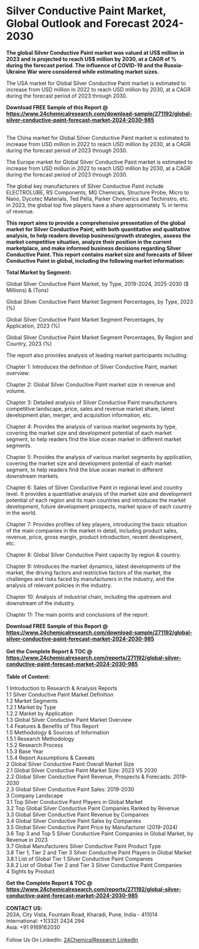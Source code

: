 <h1>Silver Conductive Paint Market, Global Outlook and Forecast 2024-2030</h1><p><strong>The global Silver Conductive Paint market was valued at US$ million in 2023 and is projected to reach US$ million by 2030, at a CAGR of % during the forecast period. The influence of COVID-19 and the Russia-Ukraine War were considered while estimating market sizes.</strong></p><p>
</p><p>The USA market for Global Silver Conductive Paint market is estimated to increase from USD million in 2022 to reach USD million by 2030, at a CAGR during the forecast period of 2023 through 2030.</p><div><b>Download FREE Sample of this Report @ 
            <a href="https://www.24chemicalresearch.com/download-sample/271192/global-silver-conductive-paint-forecast-market-2024-2030-985">
            https://www.24chemicalresearch.com/download-sample/271192/global-silver-conductive-paint-forecast-market-2024-2030-985</a></b></div><br><p>
</p><p>The China market for Global Silver Conductive Paint market is estimated to increase from USD million in 2022 to reach USD million by 2030, at a CAGR during the forecast period of 2023 through 2030.</p><p>
</p><p>The Europe market for Global Silver Conductive Paint market is estimated to increase from USD million in 2022 to reach USD million by 2030, at a CAGR during the forecast period of 2023 through 2030.</p><p>
</p><p>The global key manufacturers of Silver Conductive Paint include ELECTROLUBE, RS Components, MG Chemicals, Structure Probe, Micro to Nano, Dycotec Materials, Ted Pella, Parker Chomerics and Techinstro, etc. in 2023, the global top five players have a share approximately % in terms of revenue.</p><p>
<strong>This report aims to provide a comprehensive presentation of the global market for Silver Conductive Paint, with both quantitative and qualitative analysis, to help readers develop business/growth strategies, assess the market competitive situation, analyze their position in the current marketplace, and make informed business decisions regarding Silver Conductive Paint. This report contains market size and forecasts of Silver Conductive Paint in global, including the following market information:</strong></p><p>
</p><p>
<strong>Total Market by Segment:</strong></p><p>
Global Silver Conductive Paint Market, by Type, 2019-2024, 2025-2030 ($ Millions) &amp; (Tons)</p><p>
Global Silver Conductive Paint Market Segment Percentages, by Type, 2023 (%)</p><p>
</p><p>
Global Silver Conductive Paint Market Segment Percentages, by Application, 2023 (%)</p><p>
</p><p>
Global Silver Conductive Paint Market Segment Percentages, By Region and Country, 2023 (%)</p><p>
</p><p>
The report also provides analysis of leading market participants including:</p><p>
</p><p>
</p><p>
Chapter 1: Introduces the definition of Silver Conductive Paint, market overview.</p><p>
Chapter 2: Global Silver Conductive Paint market size in revenue and volume.</p><p>
Chapter 3: Detailed analysis of Silver Conductive Paint manufacturers competitive landscape, price, sales and revenue market share, latest development plan, merger, and acquisition information, etc.</p><p>
Chapter 4: Provides the analysis of various market segments by type, covering the market size and development potential of each market segment, to help readers find the blue ocean market in different market segments.</p><p>
Chapter 5: Provides the analysis of various market segments by application, covering the market size and development potential of each market segment, to help readers find the blue ocean market in different downstream markets.</p><p>
Chapter 6: Sales of Silver Conductive Paint in regional level and country level. It provides a quantitative analysis of the market size and development potential of each region and its main countries and introduces the market development, future development prospects, market space of each country in the world.</p><p>
Chapter 7: Provides profiles of key players, introducing the basic situation of the main companies in the market in detail, including product sales, revenue, price, gross margin, product introduction, recent development, etc.</p><p>
Chapter 8: Global Silver Conductive Paint capacity by region &amp; country.</p><p>
Chapter 9: Introduces the market dynamics, latest developments of the market, the driving factors and restrictive factors of the market, the challenges and risks faced by manufacturers in the industry, and the analysis of relevant policies in the industry.</p><p>
Chapter 10: Analysis of industrial chain, including the upstream and downstream of the industry.</p><p>
Chapter 11: The main points and conclusions of the report.</p><div><b>Download FREE Sample of this Report @ 
            <a href="https://www.24chemicalresearch.com/download-sample/271192/global-silver-conductive-paint-forecast-market-2024-2030-985">
            https://www.24chemicalresearch.com/download-sample/271192/global-silver-conductive-paint-forecast-market-2024-2030-985</a></b></div><br><div><b>Get the Complete Report & TOC @ 
            <a href="https://www.24chemicalresearch.com/reports/271192/global-silver-conductive-paint-forecast-market-2024-2030-985">
            https://www.24chemicalresearch.com/reports/271192/global-silver-conductive-paint-forecast-market-2024-2030-985</a></b></div><br>
            <b>Table of Content:</b><p>1 Introduction to Research & Analysis Reports<br />
    1.1 Silver Conductive Paint Market Definition<br />
    1.2 Market Segments<br />
        1.2.1 Market by Type<br />
        1.2.2 Market by Application<br />
    1.3 Global Silver Conductive Paint Market Overview<br />
    1.4 Features & Benefits of This Report<br />
    1.5 Methodology & Sources of Information<br />
        1.5.1 Research Methodology<br />
        1.5.2 Research Process<br />
        1.5.3 Base Year<br />
        1.5.4 Report Assumptions & Caveats<br />
2 Global Silver Conductive Paint Overall Market Size<br />
    2.1 Global Silver Conductive Paint Market Size: 2023 VS 2030<br />
    2.2 Global Silver Conductive Paint Revenue, Prospects & Forecasts: 2019-2030<br />
    2.3 Global Silver Conductive Paint Sales: 2019-2030<br />
3 Company Landscape<br />
    3.1 Top Silver Conductive Paint Players in Global Market<br />
    3.2 Top Global Silver Conductive Paint Companies Ranked by Revenue<br />
    3.3 Global Silver Conductive Paint Revenue by Companies<br />
    3.4 Global Silver Conductive Paint Sales by Companies<br />
    3.5 Global Silver Conductive Paint Price by Manufacturer (2019-2024)<br />
    3.6 Top 3 and Top 5 Silver Conductive Paint Companies in Global Market, by Revenue in 2023<br />
    3.7 Global Manufacturers Silver Conductive Paint Product Type<br />
    3.8 Tier 1, Tier 2 and Tier 3 Silver Conductive Paint Players in Global Market<br />
        3.8.1 List of Global Tier 1 Silver Conductive Paint Companies<br />
        3.8.2 List of Global Tier 2 and Tier 3 Silver Conductive Paint Companies<br />
4 Sights by Product</p><div><b>Get the Complete Report & TOC @ 
            <a href="https://www.24chemicalresearch.com/reports/271192/global-silver-conductive-paint-forecast-market-2024-2030-985">
            https://www.24chemicalresearch.com/reports/271192/global-silver-conductive-paint-forecast-market-2024-2030-985</a></b></div><br><b>CONTACT US:</b><br>
            203A, City Vista, Fountain Road, Kharadi, Pune, India - 411014<br>
            International: +1(332) 2424 294<br>
            Asia: +91 9169162030 <br><br>
            Follow Us On LinkedIn: <a href="https://www.linkedin.com/company/24chemicalresearch/">24ChemicalResearch LinkedIn</a>